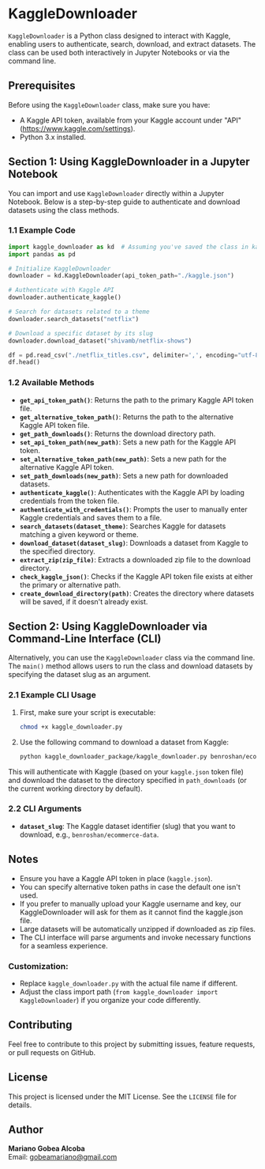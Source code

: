 # KaggleDownloader

`KaggleDownloader` is a Python class designed to interact with Kaggle, enabling users to authenticate, search, download, and extract datasets. The class can be used both interactively in Jupyter Notebooks or via the command line.

## Prerequisites

Before using the `KaggleDownloader` class, make sure you have:

- A Kaggle API token, available from your Kaggle account under "API" (https://www.kaggle.com/settings).
- Python 3.x installed.

## Section 1: Using KaggleDownloader in a Jupyter Notebook

You can import and use `KaggleDownloader` directly within a Jupyter Notebook. Below is a step-by-step guide to authenticate and download datasets using the class methods.

### 1.1 Example Code

```python
import kaggle_downloader as kd  # Assuming you've saved the class in kaggle_downloader.py
import pandas as pd

# Initialize KaggleDownloader
downloader = kd.KaggleDownloader(api_token_path="./kaggle.json")

# Authenticate with Kaggle API
downloader.authenticate_kaggle()

# Search for datasets related to a theme
downloader.search_datasets("netflix")

# Download a specific dataset by its slug
downloader.download_dataset("shivamb/netflix-shows")

df = pd.read_csv("./netflix_titles.csv", delimiter=',', encoding="utf-8", encoding_errors="replace")
df.head()
```

### 1.2 Available Methods

- **`get_api_token_path()`**: Returns the path to the primary Kaggle API token file.
- **`get_alternative_token_path()`**: Returns the path to the alternative Kaggle API token file.
- **`get_path_downloads()`**: Returns the download directory path.
- **`set_api_token_path(new_path)`**: Sets a new path for the Kaggle API token.
- **`set_alternative_token_path(new_path)`**: Sets a new path for the alternative Kaggle API token.
- **`set_path_downloads(new_path)`**: Sets a new path for downloaded datasets.
- **`authenticate_kaggle()`**: Authenticates with the Kaggle API by loading credentials from the token file.
- **`authenticate_with_credentials()`**: Prompts the user to manually enter Kaggle credentials and saves them to a file.
- **`search_datasets(dataset_theme)`**: Searches Kaggle for datasets matching a given keyword or theme.
- **`download_dataset(dataset_slug)`**: Downloads a dataset from Kaggle to the specified directory.
- **`extract_zip(zip_file)`**: Extracts a downloaded zip file to the download directory.
- **`check_kaggle_json()`**: Checks if the Kaggle API token file exists at either the primary or alternative path.
- **`create_download_directory(path)`**: Creates the directory where datasets will be saved, if it doesn't already exist.

## Section 2: Using KaggleDownloader via Command-Line Interface (CLI)

Alternatively, you can use the `KaggleDownloader` class via the command line. The `main()` method allows users to run the class and download datasets by specifying the dataset slug as an argument.

### 2.1 Example CLI Usage

1. First, make sure your script is executable:
   ```bash
   chmod +x kaggle_downloader.py
   ```

2. Use the following command to download a dataset from Kaggle:
   ```bash
   python kaggle_downloader_package/kaggle_downloader.py benroshan/ecommerce-data
   ```

This will authenticate with Kaggle (based on your `kaggle.json` token file) and download the dataset to the directory specified in `path_downloads` (or the current working directory by default).

### 2.2 CLI Arguments

- **`dataset_slug`**: The Kaggle dataset identifier (slug) that you want to download, e.g., `benroshan/ecommerce-data`.

## Notes

- Ensure you have a Kaggle API token in place (`kaggle.json`).
- You can specify alternative token paths in case the default one isn't used.
- If you prefer to manually upload your Kaggle username and key, our KaggleDownloader will ask for them as it cannot find the kaggle.json file.
- Large datasets will be automatically unzipped if downloaded as zip files.
- The CLI interface will parse arguments and invoke necessary functions for a seamless experience.

### Customization:
- Replace `kaggle_downloader.py` with the actual file name if different.
- Adjust the class import path (`from kaggle_downloader import KaggleDownloader`) if you organize your code differently.

## Contributing

Feel free to contribute to this project by submitting issues, feature requests, or pull requests on GitHub.

## License

This project is licensed under the MIT License. See the `LICENSE` file for details.

## Author

**Mariano Gobea Alcoba**  
Email: gobeamariano@gmail.com
